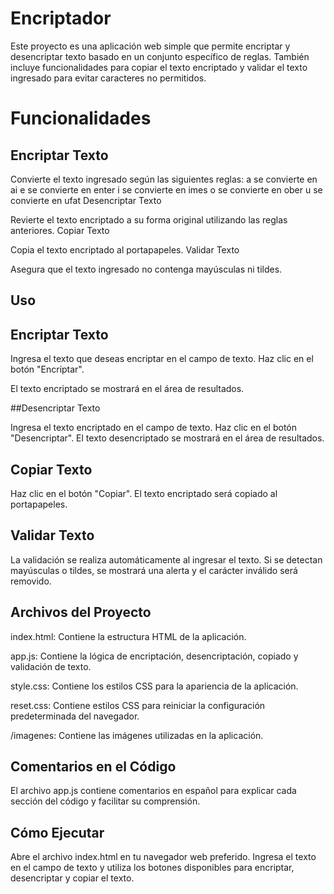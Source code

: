 # Encriptador
Este proyecto es una aplicación web simple que permite encriptar y desencriptar texto basado en un conjunto específico de reglas. También incluye funcionalidades para copiar el texto encriptado y validar el texto ingresado para evitar caracteres no permitidos.

# Funcionalidades

## Encriptar Texto

Convierte el texto ingresado según las siguientes reglas:
a se convierte en ai
e se convierte en enter
i se convierte en imes
o se convierte en ober
u se convierte en ufat
Desencriptar Texto

Revierte el texto encriptado a su forma original utilizando las reglas anteriores.
Copiar Texto

Copia el texto encriptado al portapapeles.
Validar Texto

Asegura que el texto ingresado no contenga mayúsculas ni tildes.

## Uso

## Encriptar Texto

Ingresa el texto que deseas encriptar en el campo de texto.
Haz clic en el botón "Encriptar".

El texto encriptado se mostrará en el área de resultados.

##Desencriptar Texto

Ingresa el texto encriptado en el campo de texto.
Haz clic en el botón "Desencriptar".
El texto desencriptado se mostrará en el área de resultados.

## Copiar Texto

Haz clic en el botón "Copiar".
El texto encriptado será copiado al portapapeles.

## Validar Texto

La validación se realiza automáticamente al ingresar el texto. Si se detectan mayúsculas o tildes, se mostrará una alerta y el carácter inválido será removido.


## Archivos del Proyecto

index.html: Contiene la estructura HTML de la aplicación.

app.js: Contiene la lógica de encriptación, desencriptación, copiado y validación de texto.

style.css: Contiene los estilos CSS para la apariencia de la aplicación.

reset.css: Contiene estilos CSS para reiniciar la configuración predeterminada del navegador.

/imagenes: Contiene las imágenes utilizadas en la aplicación.

## Comentarios en el Código
El archivo app.js contiene comentarios en español para explicar cada sección del código y facilitar su comprensión.

## Cómo Ejecutar

Abre el archivo index.html en tu navegador web preferido.
Ingresa el texto en el campo de texto y utiliza los botones disponibles para encriptar, desencriptar y copiar el texto.

